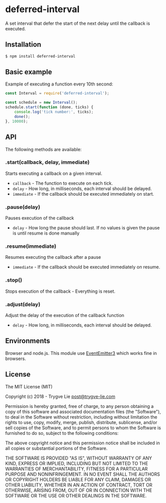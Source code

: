 # deferred-interval

A set interval that defer the start of the next delay until the callback is
executed.



## Installation

```bash
$ npm install deferred-interval
```



## Basic example

Example of executing a function every 10th second:

```js
const Interval = require('deferred-interval');

const schedule = new Interval();
schedule.start(function (done, ticks) {
	console.log('tick number:', ticks);
	done();
}, 10000);
```



## API

The following methods are available:


### .start(callback, delay, immediate)

Starts executing a callback on a given interval.

  * `callback` - The function to execute on each tick.
  * `delay` - How long, in milliseconds, each interval should be delayed.
  * `immediate` - If the callback should be executed immediately on start.


### .pause(delay)

Pauses execution of the callback

  * `delay` - How long the pause should last. If no values is given the pause is
  until resume is done manually


### .resume(immediate)

Resumes executing the callback after a pause

  * `immediate` - If the callback should be executed immediately on resume.


### .stop()

Stops execution of the callback - Everything is reset.


### .adjust(delay)

Adjust the delay of the execution of the callback function

  * `delay` - How long, in milliseconds, each interval should be delayed.



## Environments

Browser and node.js. This module use [EventEmitter3](https://github.com/primus/EventEmitter3)
which works fine in browsers.



## License

The MIT License (MIT)

Copyright (c) 2018 - Trygve Lie post@trygve-lie.com

Permission is hereby granted, free of charge, to any person obtaining a copy
of this software and associated documentation files (the "Software"), to deal
in the Software without restriction, including without limitation the rights
to use, copy, modify, merge, publish, distribute, sublicense, and/or sell
copies of the Software, and to permit persons to whom the Software is
furnished to do so, subject to the following conditions:

The above copyright notice and this permission notice shall be included in
all copies or substantial portions of the Software.

THE SOFTWARE IS PROVIDED "AS IS", WITHOUT WARRANTY OF ANY KIND, EXPRESS OR
IMPLIED, INCLUDING BUT NOT LIMITED TO THE WARRANTIES OF MERCHANTABILITY,
FITNESS FOR A PARTICULAR PURPOSE AND NONINFRINGEMENT. IN NO EVENT SHALL THE
AUTHORS OR COPYRIGHT HOLDERS BE LIABLE FOR ANY CLAIM, DAMAGES OR OTHER
LIABILITY, WHETHER IN AN ACTION OF CONTRACT, TORT OR OTHERWISE, ARISING FROM,
OUT OF OR IN CONNECTION WITH THE SOFTWARE OR THE USE OR OTHER DEALINGS IN
THE SOFTWARE.
